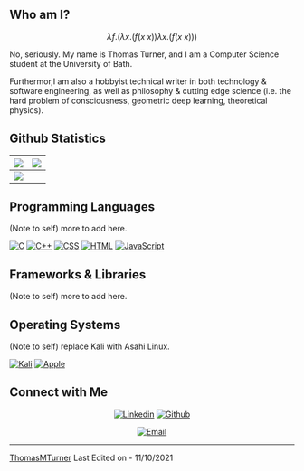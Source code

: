 ## Who am I?

$$\lambda f.(\lambda x.(f(x \ x)) \lambda x.(f(x \ x)))$$

No, seriously. My name is Thomas Turner, and I am a Computer Science student at the University of Bath.

Furthermor,I am also a hobbyist technical writer in both technology & software engineering, as well as philosophy & cutting edge science (i.e. the hard problem of consciousness, geometric deep learning, theoretical physics).

 
## Github Statistics

<img src="https://github-readme-stats.vercel.app/api?username=ThomasMTurner&&show_icons=true&count_private=true&theme=github_dark">|<img src="https://github-readme-streak-stats.herokuapp.com/?user=ThomasMTurner&theme=blueberry_duo"/>
|---|---|
<img src="https://github-readme-stats.vercel.app/api/top-langs/?username=ThomasMTurner&layout=compact&theme=github_dark"/>|

## Programming Languages

(Note to self) more to add here.

<p>
    <a href="#"><img alt="C" src="https://img.shields.io/badge/C%20-%232370ED.svg?logo=c&logoColor=white"></a>
    <a href="#"><img alt="C++" src="https://img.shields.io/badge/C++%20-%2300599C.svg?logo=c%2B%2B&logoColor=white"></a>
    <a href="#"><img alt="CSS" src="https://img.shields.io/badge/CSS%20-%231572B6.svg?logo=css3&logoColor=white"></a>
    <a href="#"><img alt="HTML" src="https://img.shields.io/badge/HTML%20-%23E34F26.svg?logo=html5&logoColor=white"></a>
    <a href="#"><img alt="JavaScript" src="https://img.shields.io/badge/JavaScript%20-%23F7DF1E.svg?logo=javascript&logoColor=black"></a>
</p>

## Frameworks & Libraries

(Note to self) more to add here.

<p>
</p>

## Operating Systems

(Note to self) replace Kali with Asahi Linux.

<p>
	<a href="#"><img alt="Kali" src="https://img.shields.io/badge/Kali_Linux-557C94?logo=kali-linux&logoColor=white"></a>
	<a href="#"><img alt="Apple" src="https://img.shields.io/badge/mac%20os-000000?logo=apple&logoColor=white"></a>
</p>

## Connect with Me

<p align="center">
  <a href="https://linkedin.com/in/thomas-turner-128154225"><img alt="Linkedin" title="My Linkedin" src="https://img.shields.io/badge/LinkedIn-0077B5?style=for-the-badge&logo=linkedin&logoColor=white"></a>
  <a href="https://github.com/ThomasMTurner"><img alt="Github" title="My Github" src="https://img.shields.io/badge/GitHub-100000?style=for-the-badge&logo=github&logoColor=white"></a>
 </p>
 <p align="center">
  <a href="mailto:thomas.mycer.dev@gmail.com"><img alt="Email" title="My Gmail" src="https://img.shields.io/badge/Gmail-D14836?style=for-the-badge&logo=gmail&logoColor=white"></a>
</p>

------
[ThomasMTurner](https://github.com/ThomasMTurner)
Last Edited on - 11/10/2021
